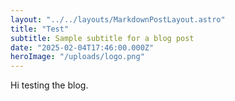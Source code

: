 ```yaml
---
layout: "../../layouts/MarkdownPostLayout.astro"
title: "Test"
subtitle: Sample subtitle for a blog post
date: "2025-02-04T17:46:00.000Z"
heroImage: "/uploads/logo.png"
---
```

Hi testing the blog.
